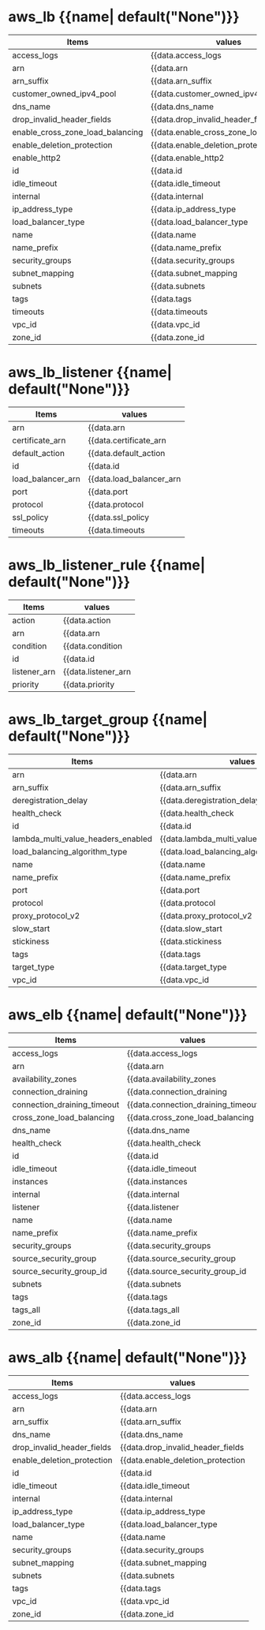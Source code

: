 # aws_lb {{name| default("None")}}
| Items                            | values                                  |
| -------------------------------- | --------------------------------------- |
| access_logs                      | {{data.access_logs                      | default("None")}} |
| arn                              | {{data.arn                              | default("None")}} |
| arn_suffix                       | {{data.arn_suffix                       | default("None")}} |
| customer_owned_ipv4_pool         | {{data.customer_owned_ipv4_pool         | default("None")}} |
| dns_name                         | {{data.dns_name                         | default("None")}} |
| drop_invalid_header_fields       | {{data.drop_invalid_header_fields       | default("None")}} |
| enable_cross_zone_load_balancing | {{data.enable_cross_zone_load_balancing | default("None")}} |
| enable_deletion_protection       | {{data.enable_deletion_protection       | default("None")}} |
| enable_http2                     | {{data.enable_http2                     | default("None")}} |
| id                               | {{data.id                               | default("None")}} |
| idle_timeout                     | {{data.idle_timeout                     | default("None")}} |
| internal                         | {{data.internal                         | default("None")}} |
| ip_address_type                  | {{data.ip_address_type                  | default("None")}} |
| load_balancer_type               | {{data.load_balancer_type               | default("None")}} |
| name                             | {{data.name                             | default("None")}} |
| name_prefix                      | {{data.name_prefix                      | default("None")}} |
| security_groups                  | {{data.security_groups                  | default("None")}} |
| subnet_mapping                   | {{data.subnet_mapping                   | default("None")}} |
| subnets                          | {{data.subnets                          | default("None")}} |
| tags                             | {{data.tags                             | default("None")}} |
| timeouts                         | {{data.timeouts                         | default("None")}} |
| vpc_id                           | {{data.vpc_id                           | default("None")}} |
| zone_id                          | {{data.zone_id                          | default("None")}} |


# aws_lb_listener {{name| default("None")}}
| Items             | values                   |
| ----------------- | ------------------------ |
| arn               | {{data.arn               | default("None")}} |
| certificate_arn   | {{data.certificate_arn   | default("None")}} |
| default_action    | {{data.default_action    | default("None")}} |
| id                | {{data.id                | default("None")}} |
| load_balancer_arn | {{data.load_balancer_arn | default("None")}} |
| port              | {{data.port              | default("None")}} |
| protocol          | {{data.protocol          | default("None")}} |
| ssl_policy        | {{data.ssl_policy        | default("None")}} |
| timeouts          | {{data.timeouts          | default("None")}} |

# aws_lb_listener_rule {{name| default("None")}}
| Items        | values              |
| ------------ | ------------------- |
| action       | {{data.action       | default("None")}} |
| arn          | {{data.arn          | default("None")}} |
| condition    | {{data.condition    | default("None")}} |
| id           | {{data.id           | default("None")}} |
| listener_arn | {{data.listener_arn | default("None")}} |
| priority     | {{data.priority     | default("None")}} |


# aws_lb_target_group {{name| default("None")}}
| Items                              | values                                    |
| ---------------------------------- | ----------------------------------------- |
| arn                                | {{data.arn                                | default("None")}} |
| arn_suffix                         | {{data.arn_suffix                         | default("None")}} |
| deregistration_delay               | {{data.deregistration_delay               | default("None")}} |
| health_check                       | {{data.health_check                       | default("None")}} |
| id                                 | {{data.id                                 | default("None")}} |
| lambda_multi_value_headers_enabled | {{data.lambda_multi_value_headers_enabled | default("None")}} |
| load_balancing_algorithm_type      | {{data.load_balancing_algorithm_type      | default("None")}} |
| name                               | {{data.name                               | default("None")}} |
| name_prefix                        | {{data.name_prefix                        | default("None")}} |
| port                               | {{data.port                               | default("None")}} |
| protocol                           | {{data.protocol                           | default("None")}} |
| proxy_protocol_v2                  | {{data.proxy_protocol_v2                  | default("None")}} |
| slow_start                         | {{data.slow_start                         | default("None")}} |
| stickiness                         | {{data.stickiness                         | default("None")}} |
| tags                               | {{data.tags                               | default("None")}} |
| target_type                        | {{data.target_type                        | default("None")}} |
| vpc_id                             | {{data.vpc_id                             | default("None")}} |


# aws_elb {{name| default("None")}}
| Items                       | values                             |
| --------------------------- | ---------------------------------- |
| access_logs                 | {{data.access_logs                 | default("None")}} |
| arn                         | {{data.arn                         | default("None")}} |
| availability_zones          | {{data.availability_zones          | default("None")}} |
| connection_draining         | {{data.connection_draining         | default("None")}} |
| connection_draining_timeout | {{data.connection_draining_timeout | default("None")}} |
| cross_zone_load_balancing   | {{data.cross_zone_load_balancing   | default("None")}} |
| dns_name                    | {{data.dns_name                    | default("None")}} |
| health_check                | {{data.health_check                | default("None")}} |
| id                          | {{data.id                          | default("None")}} |
| idle_timeout                | {{data.idle_timeout                | default("None")}} |
| instances                   | {{data.instances                   | default("None")}} |
| internal                    | {{data.internal                    | default("None")}} |
| listener                    | {{data.listener                    | default("None")}} |
| name                        | {{data.name                        | default("None")}} |
| name_prefix                 | {{data.name_prefix                 | default("None")}} |
| security_groups             | {{data.security_groups             | default("None")}} |
| source_security_group       | {{data.source_security_group       | default("None")}} |
| source_security_group_id    | {{data.source_security_group_id    | default("None")}} |
| subnets                     | {{data.subnets                     | default("None")}} |
| tags                        | {{data.tags                        | default("None")}} |
| tags_all                    | {{data.tags_all                    | default("None")}} |
| zone_id                     | {{data.zone_id                     | default("None")}} |


# aws_alb {{name| default("None")}}
| Items                      | values                            |
| -------------------------- | --------------------------------- |
| access_logs                | {{data.access_logs                | default("None")}} |
| arn                        | {{data.arn                        | default("None")}} |
| arn_suffix                 | {{data.arn_suffix                 | default("None")}} |
| dns_name                   | {{data.dns_name                   | default("None")}} |
| drop_invalid_header_fields | {{data.drop_invalid_header_fields | default("None")}} |
| enable_deletion_protection | {{data.enable_deletion_protection | default("None")}} |
| id                         | {{data.id                         | default("None")}} |
| idle_timeout               | {{data.idle_timeout               | default("None")}} |
| internal                   | {{data.internal                   | default("None")}} |
| ip_address_type            | {{data.ip_address_type            | default("None")}} |
| load_balancer_type         | {{data.load_balancer_type         | default("None")}} |
| name                       | {{data.name                       | default("None")}} |
| security_groups            | {{data.security_groups            | default("None")}} |
| subnet_mapping             | {{data.subnet_mapping             | default("None")}} |
| subnets                    | {{data.subnets                    | default("None")}} |
| tags                       | {{data.tags                       | default("None")}} |
| vpc_id                     | {{data.vpc_id                     | default("None")}} |
| zone_id                    | {{data.zone_id                    | default("None")}} |